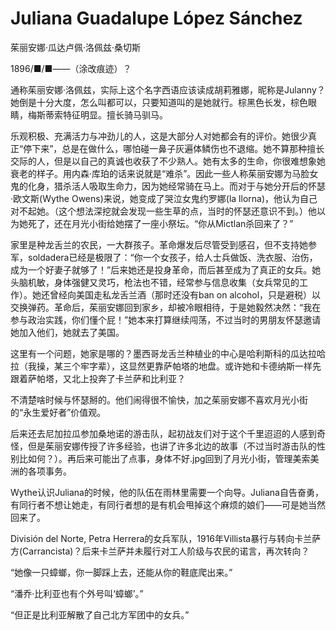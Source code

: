 # Juliana Guadalupe López Sánchez
茱丽安娜·瓜达卢佩·洛佩兹·桑切斯

1896/■/■——（涂改痕迹）？


通称茱丽安娜·洛佩兹，实际上这个名字西语应该读成胡莉雅娜，昵称是Julanny？她倒是十分大度，怎么叫都可以，只要知道叫的是她就行。棕黑色长发，棕色眼睛，梅斯蒂索特征明显。擅长骑马驯马。

乐观积极、充满活力与冲劲儿的人，这是大部分人对她都会有的评价。她很少真正“停下来”，总是在做什么，哪怕碰一鼻子灰遍体鳞伤也不退缩。她不算那种擅长交际的人，但是以自己的真诚也收获了不少熟人。她有太多的生命，你很难想象她衰老的样子。用内森·库珀的话来说就是“难杀”。因此一些人称茱丽安娜为马脸女鬼的化身，猎杀活人吸取生命力，因为她经常骑在马上。而对于与她分开后的怀瑟·欧文斯(Wythe Owens)来说，她变成了哭泣女鬼约罗娜(la llorna)，他认为自己对不起她。（这个想法深挖就会发现一些生草的点，当时的怀瑟还意识不到。）他以为她死了，还在月光小街给她摆了一座小祭坛。“你从Mictlan杀回来了？”

家里是种龙舌兰的农民，一大群孩子。革命爆发后尽管受到感召，但不支持她参军，soldadera已经是极限了：“你一个女孩子，给人士兵做饭、洗衣服、治伤，成为一个好妻子就够了！”后来她还是投身革命，而后甚至成为了真正的女兵。她头脑机敏，身体强健又灵巧，枪法也不错，经常参与信息收集（女兵常见的工作）。她还曾经向美国走私龙舌兰酒（那时还没有ban on alcohol，只是避税）以交换弹药。革命后，茱丽安娜回到家乡，却被冷眼相待，于是她毅然决然：“我在参与政治实践，你们懂个屁！”她本来打算继续闯荡，不过当时的男朋友怀瑟邀请她加入他们，她就去了美国。

这里有一个问题，她家是哪的？墨西哥龙舌兰种植业的中心是哈利斯科的瓜达拉哈拉（我操，某三个牢字辈），这显然更靠萨帕塔的地盘。或许她和卡德纳斯一样先跟着萨帕塔，又北上投奔了卡兰萨和比利亚？

不清楚啥时候与怀瑟掰的。他们闹得很不愉快，加之茱丽安娜不喜欢月光小街的“永生爱好者”价值观。

后来还去尼加拉瓜参加桑地诺的游击队，起初战友们对于这个千里迢迢的人感到奇怪，但是茱丽安娜传授了许多经验，也讲了许多北边的故事（不过当时游击队的性别比如何？）。再后来可能出了点事，身体不好.jpg回到了月光小街，管理美索美洲的各项事务。


Wythe认识Juliana的时候，他的队伍在雨林里需要一个向导。Juliana自告奋勇，有同行者不想让她走，有同行者想的是有机会甩掉这个麻烦的娘们——可是她当然回来了。


División del Norte, Petra Herrera的女兵军队，1916年Villista暴行与转向卡兰萨方(Carrancista)？后来卡兰萨并未履行对工人阶级与农民的诺言，再次转向？


“她像一只蟑螂，你一脚踩上去，还能从你的鞋底爬出来。”

“潘乔·比利亚也有个外号叫‘蟑螂’。”

“但正是比利亚解散了自己北方军团中的女兵。”
